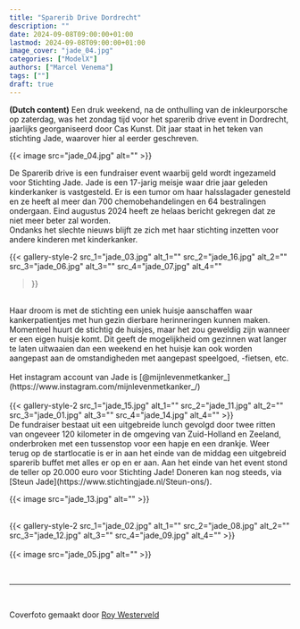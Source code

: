 ```yaml
---
title: "Sparerib Drive Dordrecht"
description: ""
date: 2024-09-08T09:00:00+01:00
lastmod: 2024-09-08T09:00:00+01:00
image_cover: "jade_04.jpg"
categories: ["ModelX"]
authors: ["Marcel Venema"] 
tags: [""]
draft: true
---
```


**(Dutch content)** Een druk weekend, na de onthulling van de inkleurporsche op zaterdag, was het zondag tijd voor het sparerib drive event in Dordrecht, jaarlijks georganiseerd door Cas Kunst.
Dit jaar staat in het teken van stichting Jade, waarover hier al eerder geschreven.

<!--more-->

{{< image src="jade_04.jpg" alt="" >}}

De Sparerib drive is een fundraiser event waarbij geld wordt ingezameld voor Stichting Jade. Jade is een 17-jarig meisje waar drie jaar geleden kinderkanker is vastgesteld. Er is een tumor om haar halsslagader genesteld en ze heeft al meer dan 700 chemobehandelingen en 64 bestralingen ondergaan. Eind augustus 2024 heeft ze helaas bericht gekregen dat ze niet meer beter zal worden.<br/>
Ondanks het slechte nieuws blijft ze zich met haar stichting inzetten voor andere kinderen met kinderkanker.

{{< gallery-style-2 
  src_1="jade_03.jpg" alt_1="" 
  src_2="jade_16.jpg" alt_2="" 
  src_3="jade_06.jpg" alt_3="" 
  src_4="jade_07.jpg" alt_4=""
>}}
<br/>
Haar droom is met de stichting een uniek huisje aanschaffen waar kankerpatientjes met hun gezin dierbare herinneringen kunnen maken. Momenteel huurt de stichtig de huisjes, maar het zou geweldig zijn wanneer er een eigen huisje komt. Dit geeft de mogelijkheid om gezinnen wat langer te laten uitwaaien dan een weekend en het huisje kan ook worden aangepast aan de omstandigheden met aangepast speelgoed, -fietsen, etc.<br/>
<br/>
Het instagram account van Jade is [@mijnlevenmetkanker_](https://www.instagram.com/mijnlevenmetkanker_/)
<br/>
<br/>
{{< gallery-style-2 
  src_1="jade_15.jpg" alt_1="" 
  src_2="jade_11.jpg" alt_2="" 
  src_3="jade_01.jpg" alt_3="" 
  src_4="jade_14.jpg" alt_4=""
>}}
<br/>
De fundraiser bestaat uit een uitgebreide lunch gevolgd door twee ritten van ongeveer 120 kilometer in de omgeving van Zuid-Holland en Zeeland, onderbroken met een tussenstop voor een hapje en een drankje. Weer terug op de startlocatie is er in aan het einde van de middag een uitgebreid sparerib buffet met alles er op en er aan. Aan het einde van het event stond de teller op 20.000 euro voor Stichting Jade! Doneren kan nog steeds, via [Steun Jade](https://www.stichtingjade.nl/Steun-ons/). 

{{< image src="jade_13.jpg" alt="" >}}



<br/>
{{< gallery-style-2 
  src_1="jade_02.jpg" alt_1="" 
  src_2="jade_08.jpg" alt_2="" 
  src_3="jade_12.jpg" alt_3="" 
  src_4="jade_09.jpg" alt_4=""
>}}
<br/>

<br/>
{{< image src="jade_05.jpg" alt="" >}}
<br/>

&nbsp;

---
&nbsp;

Coverfoto gemaakt door [Roy Westerveld](https://www.rideofyours.nl)
